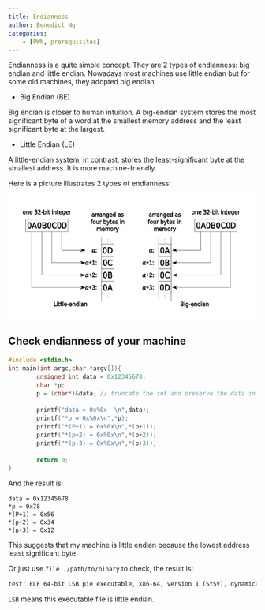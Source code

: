 ```yaml
---
title: Endianness
author: Benedict Ng
categories:
    - [PWN, prerequisites]
---
```

Endianness is a quite simple concept. They are 2 types of endianness: big endian and little endian. Nowadays most machines use little endian but for some old machines, they adopted big endian.

- Big Endian (BE)

Big endian is closer to human intuition. A big-endian system stores the most significant byte of a word at the smallest memory address and the least significant byte at the largest.

- Little Endian (LE)

A little-endian system, in contrast, stores the least-significant byte at the smallest address. It is more machine-friendly.

Here is a picture illustrates 2 types of endianness:

![Endianness](./Endianness/Endianess.png)

## Check endianness of your machine

```c
#include <stdio.h>
int main(int argc,char *argv[]){
        unsigned int data = 0x12345678;
        char *p; 
        p = (char*)&data; // truncate the int and preserve the data in the lowest address
         
        printf("data = 0x%0x  \n",data);
        printf("*p = 0x%0x\n",*p);
        printf("*(P+1) = 0x%0x\n",*(p+1));
        printf("*(p+2) = 0x%0x\n",*(p+2));
        printf("*(p+3) = 0x%0x\n",*(p+3));
        
        return 0;
}
```

And the result is:

```shell
data = 0x12345678  
*p = 0x78
*(P+1) = 0x56
*(p+2) = 0x34
*(p+3) = 0x12
```

This suggests that my machine is little endian because the lowest address least significant byte.

Or just use `file ./path/to/binary` to check, the result is:

```txt
test: ELF 64-bit LSB pie executable, x86-64, version 1 (SYSV), dynamically linked, interpreter /lib64/ld-linux-x86-64.so.2, BuildID[sha1]=87448cf8cb86cc4f35748f00efb1d0117a8f9c8d, for GNU/Linux 3.2.0, not stripped
```

`LSB` means this executable file is little endian.